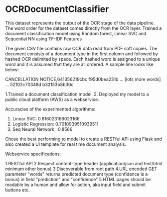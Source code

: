 # OCRDocumentClassifier
This dataset represents the output of the OCR stage of the data pipeline. The word order for the dataset comes directly from the OCR layer. Trained a document classification model using Random forest, Linear SVC and Sequential NN using TF-IDF Features

The given CSV file contains raw OCR data read from PDF soft copies. The document consists of a document type in the first column and followed by hashed OCR delimited by space. Each hashed word is assigned to a unique word and it is assumed that they are all ordered. A sample line looks like below:

CANCELLATION NOTICE,641356219cbc f95d0bea231b ... [lots more words] ... 52102c70348d b32153b8b30c


1.Trained a document classification model.
2. Deployed my model to a public cloud platform (AWS) as a webservice.

Accuracies of the experimented algorithms:

1. Linear SVC: 0.816023166023166
2. Logistic Regression: 0.7010939510939511
3. Seq Neural Network : 0.8566

Chose the best performing to model to create a RESTful API using Flask and also created a UI template for real time document analysis.

Webservice specifications:

1.RESTful API
2.Respect content-type header (application/json and text/html minimum other bonus)
3.Discoverable from root path
4.URL encoded GET parameter "words" returns predicted document type (confidence is a bonus) in field "prediction" and "confidence"
5.HTML pages should be readable by a human and allow for action, aka input field and submit buttons etc.



